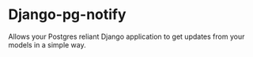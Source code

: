 # Django-pg-notify

Allows your Postgres reliant Django application to get
updates from your models in a simple way.
